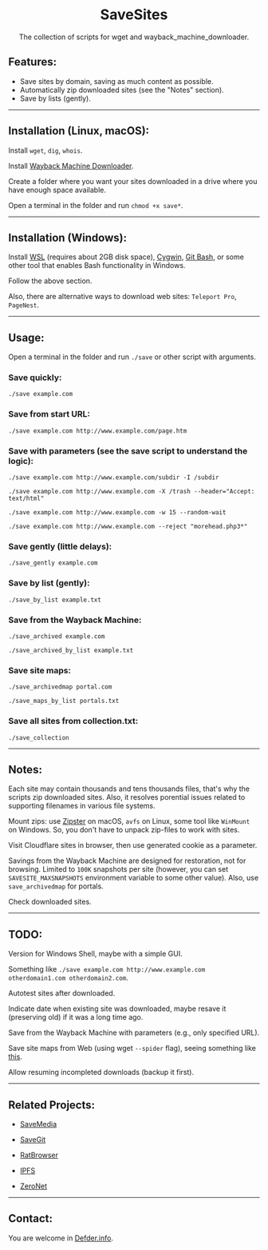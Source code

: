 <h1 align="center">SaveSites</h1>

<p align="center">The collection of scripts for wget and wayback_machine_downloader.</p>

## Features:

- Save sites by domain, saving as much content as possible.
- Automatically zip downloaded sites (see the "Notes" section).
- Save by lists (gently).

---

## Installation (Linux, macOS):

Install `wget`, `dig`, `whois`.

Install [Wayback Machine Downloader](https://github.com/hartator/wayback-machine-downloader).

Create a folder where you want your sites downloaded in a drive where you have enough space available.

Open a terminal in the folder and run `chmod +x save*`.

---

## Installation (Windows):

Install [WSL](https://docs.microsoft.com/en-us/windows/wsl/install-win10) (requires about 2GB disk space), [Cygwin](https://www.cygwin.com/), [Git Bash](http://git-scm.com), or some other tool that enables Bash functionality in Windows.

Follow the above section.

Also, there are alternative ways to download web sites: `Teleport Pro`, `PageNest`.

---

## Usage:

Open a terminal in the folder and run `./save` or other script with arguments.

### Save quickly:
`./save example.com`

### Save from start URL:
`./save example.com http://www.example.com/page.htm`

### Save with parameters (see the save script to understand the logic):
`./save example.com http://www.example.com/subdir -I /subdir`

`./save example.com http://www.example.com -X /trash --header="Accept: text/html"`

`./save example.com http://www.example.com -w 15 --random-wait`

`./save example.com http://www.example.com --reject "morehead.php3*"`

### Save gently (little delays):
`./save_gently example.com`

### Save by list (gently):
`./save_by_list example.txt`

### Save from the Wayback Machine:
`./save_archived example.com`

`./save_archived_by_list example.txt`

### Save site maps:
`./save_archivedmap portal.com`

`./save_maps_by_list portals.txt`

### Save all sites from collection.txt:
`./save_collection`

---

## Notes:

Each site may contain thousands and tens thousands files, that's why the scripts zip downloaded sites. Also, it resolves porential issues related to supporting filenames in various file systems.

Mount zips: use [Zipster](https://ipfs.io/ipfs/QmUBbaw45ebpNB8oTPd5jR8n6v8oGJ9UMKMmnWYmX4Sk8Z) on macOS, `avfs` on Linux, some tool like `WinMount` on Windows. So, you don't have to unpack zip-files to work with sites.

Visit Cloudflare sites in browser, then use generated cookie as a parameter.

Savings from the Wayback Machine are designed for restoration, not for browsing. Limited to `100K` snapshots per site (however, you can set `SAVESITE_MAXSNAPSHOTS` environment variable to some other value). Also, use `save_archivedmap` for portals.

Check downloaded sites.

---

## TODO:

Version for Windows Shell, maybe with a simple GUI.

Something like `./save example.com http://www.example.com otherdomain1.com otherdomain2.com`.

Autotest sites after downloaded.

Indicate date when existing site was downloaded, maybe resave it (preserving old) if it was a long time ago.

Save from the Wayback Machine with parameters (e.g., only specified URL).

Save site maps from Web (using wget `--spider` flag), seeing something like [this](https://jcode.me/find-missing-content-with-wget-spider/).

Allow resuming incompleted downloads (backup it first).

---

## Related Projects:

- [SaveMedia](https://github.com/defder-su/SaveMedia)

- [SaveGit](https://github.com/defder-su/SaveGit)

- [RatBrowser](https://ratbrowser.com)

- [IPFS](https://ipfs.io)

- [ZeroNet](https://zeronet.dev)

---

## Contact:

You are welcome in [Defder.info](https://defder.info).
